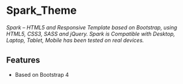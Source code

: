 # Spark_Theme
###### Spark – HTML5 and Responsive Template based on Bootstrap, using HTML5, CSS3, SASS and jQuery. Spark is Compatible with Desktop, Laptop, Tablet, Mobile has been tested on real devices.
## Features
* Based on Bootstrap 4
